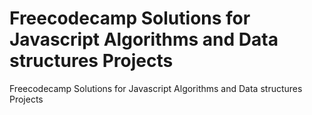 # Freecodecamp Solutions for Javascript Algorithms and Data structures Projects

Freecodecamp Solutions for Javascript Algorithms and Data structures Projects

